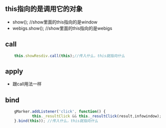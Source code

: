 ## this指向的是调用它的对象
* show(); //show里面的this指向的是window
* webigs.show(); //show里面的this指向的是webigs

## call
```javascript
    this.showResdiv.call(this);//传入什么，this就指向什么
```
## apply
* 跟call用法一样

## bind
```javascript
    gMarker.addListener('click', function() {
			this._resultClick && this._resultClick(result,infowindow);
    }.bind(this)); //传入什么，this就指向什么
 ```
## 
